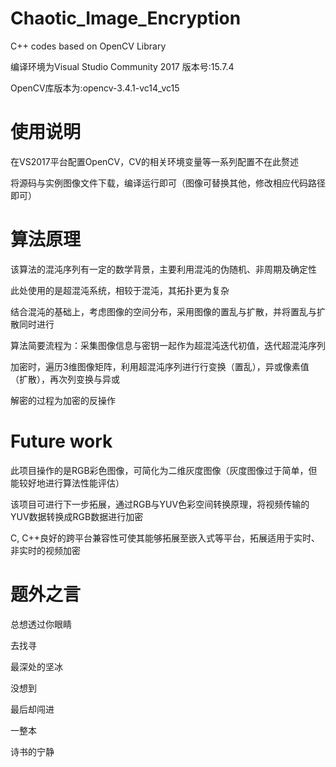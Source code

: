 # Chaotic_Image_Encryption
C++ codes based on OpenCV Library

编译环境为Visual Studio Community 2017 版本号:15.7.4

OpenCV库版本为:opencv-3.4.1-vc14_vc15


# 使用说明
在VS2017平台配置OpenCV，CV的相关环境变量等一系列配置不在此赘述

将源码与实例图像文件下载，编译运行即可（图像可替换其他，修改相应代码路径即可）

# 算法原理
该算法的混沌序列有一定的数学背景，主要利用混沌的伪随机、非周期及确定性

此处使用的是超混沌系统，相较于混沌，其拓扑更为复杂

结合混沌的基础上，考虑图像的空间分布，采用图像的置乱与扩散，并将置乱与扩散同时进行

算法简要流程为：采集图像信息与密钥一起作为超混沌迭代初值，迭代超混沌序列

加密时，遍历3维图像矩阵，利用超混沌序列进行行变换（置乱），异或像素值（扩散），再次列变换与异或

解密的过程为加密的反操作

# Future work
此项目操作的是RGB彩色图像，可简化为二维灰度图像（灰度图像过于简单，但能较好地进行算法性能评估）

该项目可进行下一步拓展，通过RGB与YUV色彩空间转换原理，将视频传输的YUV数据转换成RGB数据进行加密

C, C++良好的跨平台兼容性可使其能够拓展至嵌入式等平台，拓展适用于实时、非实时的视频加密



# 题外之言

总想透过你眼睛

去找寻

最深处的坚冰

没想到 

最后却闯进

一整本

诗书的宁静

